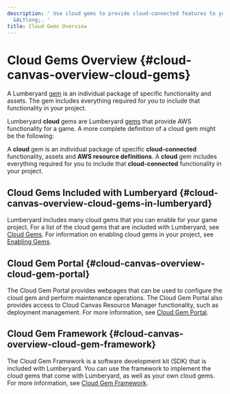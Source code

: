 ```yaml
---
description: ' Use cloud gems to provide cloud-connected features to your games in
  &ALYlong;. '
title: Cloud Gems Overview
---
```

# Cloud Gems Overview {#cloud-canvas-overview-cloud-gems}

A Lumberyard [gem](/docs/userguide/gems/builtin/s.md) is an individual package of specific functionality and assets\. The gem includes everything required for you to include that functionality in your project\.

Lumberyard **cloud** gems are Lumberyard [gems](/docs/userguide/gems/builtin/s.md) that provide AWS functionality for a game\. A more complete definition of a cloud gem might be the following:

A **cloud** gem is an individual package of specific **cloud\-connected** functionality, assets and **AWS resource definitions**\. A **cloud** gem includes everything required for you to include that **cloud\-connected** functionality in your project\.

## Cloud Gems Included with Lumberyard {#cloud-canvas-overview-cloud-gems-in-lumberyard}

Lumberyard includes many cloud gems that you can enable for your game project\. For a list of the cloud gems that are included with Lumberyard, see [Cloud Gems](/docs/userguide/gems/cloud-canvas/s-intro.md)\. For information on enabling cloud gems in your project, see [Enabling Gems](/docs/userguide/gems/using-project-configurator.md)\.

## Cloud Gem Portal {#cloud-canvas-overview-cloud-gem-portal}

The Cloud Gem Portal provides webpages that can be used to configure the cloud gem and perform maintenance operations\. The Cloud Gem Portal also provides access to Cloud Canvas Resource Manager functionality, such as deployment management\. For more information, see [Cloud Gem Portal](/docs/userguide/gems/cloud-canvas/portal.md)\.

## Cloud Gem Framework {#cloud-canvas-overview-cloud-gem-framework}

The Cloud Gem Framework is a software development kit \(SDK\) that is included with Lumberyard\. You can use the framework to implement the cloud gems that come with Lumberyard, as well as your own cloud gems\. For more information, see [Cloud Gem Framework](/docs/userguide/gems/cloud-canvas/framework-intro.md)\.